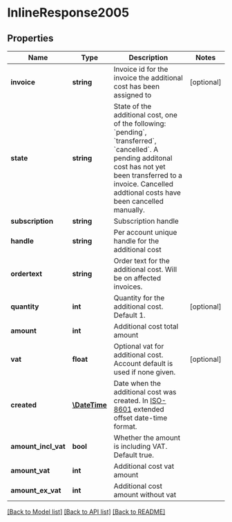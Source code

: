 # InlineResponse2005

## Properties
Name | Type | Description | Notes
------------ | ------------- | ------------- | -------------
**invoice** | **string** | Invoice id for the invoice the additional cost has been assigned to | [optional] 
**state** | **string** | State of the additional cost, one of the following: &#x60;pending&#x60;, &#x60;transferred&#x60;, &#x60;cancelled&#x60;. A pending additonal cost has not yet been transferred to a invoice. Cancelled addtional costs have been cancelled manually. | 
**subscription** | **string** | Subscription handle | 
**handle** | **string** | Per account unique handle for the additional cost | 
**ordertext** | **string** | Order text for the additional cost. Will be on affected invoices. | 
**quantity** | **int** | Quantity for the additional cost. Default 1. | [optional] 
**amount** | **int** | Additional cost total amount | 
**vat** | **float** | Optional vat for additional cost. Account default is used if none given. | [optional] 
**created** | [**\DateTime**](\DateTime.md) | Date when the additional cost was created. In [ISO-8601](http://en.wikipedia.org/wiki/ISO_8601) extended offset date-time format. | 
**amount_incl_vat** | **bool** | Whether the amount is including VAT. Default true. | 
**amount_vat** | **int** | Additional cost vat amount | 
**amount_ex_vat** | **int** | Additional cost amount without vat | 

[[Back to Model list]](../README.md#documentation-for-models) [[Back to API list]](../README.md#documentation-for-api-endpoints) [[Back to README]](../README.md)


